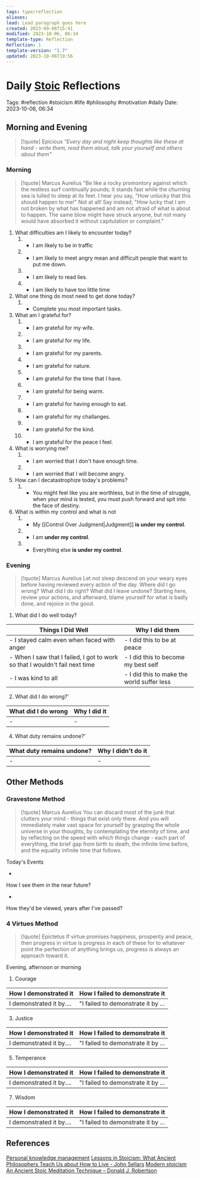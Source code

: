 ```yaml
---
tags: type/reflection
aliases: 
lead: Lead paragraph goes here
created: 2023-09-06T15:41
modified: 2023-10-06, 06:34
template-type: Reflection
Reflection: 1
template-version: "1.7"
updated: 2023-10-06T19:56
---
```



# Daily [Stoic](../SLIP-BOX/Stoicism.md) Reflections

Tags:  #reflection #stoicism #life #philosophy #motivation #daily 
Date: 2023-10-06, 06:34

## Morning and Evening

> [!quote] Epicious 
> _"Every day and night keep thoughts like these at hand - write them, read them aloud, talk your yourself and others about them"_

### Morning

> [!quote] Marcus Aurelius
> "Be like a rocky promontory against which the restless surf continually pounds; it stands fast while the churning sea is lulled to sleep at its feet. I hear you say, "How unlucky that this should happen to me!" Not at all! Say instead, "How lucky that I am not broken by what has happened and am not afraid of what is about to happen. The same blow might have struck anyone, but not many would have absorbed it without capitulation or complaint."

1. What difficulties am I likely to encounter today?
	1. - I am likely to be in traffic 
	2. - I am likely to meet angry mean and difficult people that want to put me down.
	3. - I am likely to read lies.
	4. - I am likely to have too little time 
2. What one thing do most need to get done today?
	1. - Complete you most important tasks.
3. What am I grateful for?
	1. - I am grateful for my wife.
	2. - I am grateful for my life.
	3. - I am grateful for my parents. 
	4. - I am grateful for nature.
	6. - I am grateful for the time that I have.
	7. - I am grateful for being warm.
	8. - I am grateful for having enough to eat.
	9. - I am grateful for my challanges. 
	10. - I am grateful for the kind.
	11. - I am grateful for the peace I feel.
4. What is worrying me?
	1. - I am worried that I don't have enough time.
	2. - I am worried that I will become angry.
5. How can I decatastrophize today's problems?
	1. - You might feel like you are worthless, but in the time of struggle, when your mind is tested, you must push forward and spit into the face of destiny.
6. What is within my control and what is not
	1. - My [[Control Over Judgment|Judgment]] **is under my control**.
	2. - I am **under my control**.
	3. - Everything else **is under my control**. 

### Evening

> [!quote] Marcus Aurelius
> Let not sleep descend on your weary eyes before having reviewed every action of the day. Where did I go wrong? What did I do right? What did I leave undone? Starting here, review your actions, and afterward, blame yourself for what is badly done, and rejoice in the good.

1. What did I do well today?

| Things I Did Well | Why I did them |
| ------------------- | ---------------- |
| - I stayed calm even when faced with anger | - I did this to be at peace |
| - When I saw that I failed, I got to work so that I wouldn't fail next time | - I did this to become my best self |
| - I was kind to all | - I did this to make the world suffer less |

2. What did I do wrong?' 

| What did I do wrong | Why I did it |
| ------------------- | ---------------- |
| -                 | -              |

4. What duty remains undone?'

| What duty remains undone? | Why I didn't do it |
| ------------------- | ---------------- |
| -                 | -              |

## Other Methods

### Gravestone Method

> [!quote] Marcus Aurelius
> You can discard most of the junk that clutters your mind - things that exist only there. And you will immediately make vast space for yourself by grasping the whole universe in your thoughts, by contemplating the eternity of time, and by reflecting on the speed with which things change - each part of everything, the brief gap from birth to death, the infinite time before, and the equality infinite time that follows. 

Today's Events 

-

How I see them in the near future? 

-

How they'd be viewed, years after I've passed?

### 4 Virtues Method

> [!quote] Epictetus 
> If virtue promises happiness, prosperity and peace, then progress in virtue is progress in each of these for to whatever point the perfection of anything brings us, progress is always an approach toward it.

Evening, afternoon or morning

1. Courage 

| How I demonstrated it  | How I failed to demonstrate it |
| ------------------- | ---------------- |
| I demonstrated it by....                 | "I failed to demonstrate it by ...              |

3. Justice

| How I demonstrated it  | How I failed to demonstrate it |
| ------------------- | ---------------- |
| I demonstrated it by....                 | "I failed to demonstrate it by ...             

5. Temperance

| How I demonstrated it  | How I failed to demonstrate it |
| ------------------- | ---------------- |
| I demonstrated it by....                 | "I failed to demonstrate it by ...             

7. Wisdom

| How I demonstrated it  | How I failed to demonstrate it |
| ------------------- | ---------------- |
| I demonstrated it by....                 | "I failed to demonstrate it by ...             

## References

[Personal knowledge management](Personal%20knowledge%20management.md)
[Lessons in Stoicism: What Ancient Philosophers Teach Us about How to Live - John Sellars](https://books.google.cz/books/about/Lessons_in_Stoicism.html?id=ky84zQEACAAJ&redir_esc=y)
[Modern stoicism](https://modernstoicism.com/)
[An Ancient Stoic Meditation Technique – Donald J. Robertson](https://donaldrobertson.name/2017/03/22/an-ancient-stoic-meditation-technique/)


